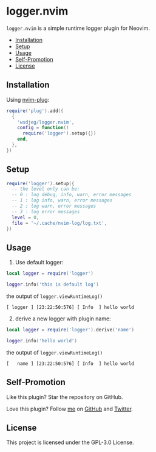 # logger.nvim

`logger.nvim` is a simple runtime logger plugin for Neovim.

<!-- vim-markdown-toc GFM -->

* [Installation](#installation)
* [Setup](#setup)
* [Usage](#usage)
* [Self-Promotion](#self-promotion)
* [License](#license)

<!-- vim-markdown-toc -->

## Installation

Using [nvim-plug](https://github.com/wsdjeg/nvim-plug):

```lua
require('plug').add({
  {
    'wsdjeg/logger.nvim',
    config = function()
      require('logger').setup({})
    end,
  },
})
```

## Setup

```lua
require('logger').setup({
  -- the level only can be:
  -- 0 : log debug, info, warn, error messages
  -- 1 : log info, warn, error messages
  -- 2 : log warn, error messages
  -- 3 : log error messages
  level = 0,
  file = '~/.cache/nvim-log/log.txt',
})
```

## Usage

1. Use default logger:

```lua
local logger = require('logger')

logger.info('this is default log')
```

the output of `logger.viewRuntimeLog()`

```
[ logger ] [23:22:50:576] [ Info  ] hello world

```

2. derive a new logger with plugin name:

```lua
local logger = require('logger').derive('name')

logger.info('hello world')
```

the output of `logger.viewRuntimeLog()`

```
[   name ] [23:22:50:576] [ Info  ] hello world

```

## Self-Promotion

Like this plugin? Star the repository on
GitHub.

Love this plugin? Follow [me](https://wsdjeg.net/) on
[GitHub](https://github.com/wsdjeg) and
[Twitter](http://twitter.com/wsdtty).

## License

This project is licensed under the GPL-3.0 License.
